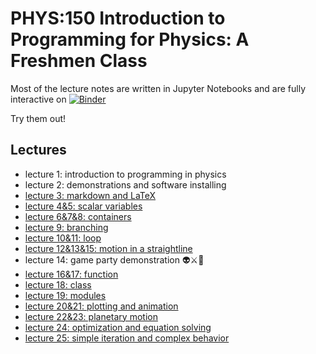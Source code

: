# PHYS:150 Introduction to Programming for Physics: A Freshmen Class

Most of the lecture notes are written in Jupyter Notebooks and are fully interactive on 
[![Binder](https://mybinder.org/badge_logo.svg)](https://mybinder.org/v2/gh/slxuphys/phys150/HEAD)

Try them out!

## Lectures

- lecture 1: introduction to programming in physics
- lecture 2: demonstrations and software installing
- [lecture 3: markdown and LaTeX](https://nbviewer.org/github/slxuphys/phys150/blob/main/lecture/lecture%203%20markdown.ipynb)
- [lecture 4&5: scalar variables](https://nbviewer.org/github/slxuphys/phys150/blob/main/lecture/lecture%204%20%26%205%20scalar%20variable.ipynb)
- [lecture 6&7&8: containers](https://nbviewer.org/github/slxuphys/phys150/blob/main/lecture/lecture%206%267%268%20container.ipynb)
- [lecture 9: branching](https://nbviewer.org/github/slxuphys/phys150/blob/main/lecture/lecture%209%20branching.ipynb)
- [lecture 10&11: loop](https://nbviewer.org/github/slxuphys/phys150/blob/main/lecture/lecture%2010%2611%20loop.ipynb)
- [lecture 12&13&15: motion in a straightline](https://nbviewer.org/github/slxuphys/phys150/blob/main/lecture/lecture%2012%2013%2015%20motion%20in%20straight%20line.ipynb) 
- lecture 14: game party demonstration 👽⚔️🐉
- [lecture 16&17: function](https://nbviewer.org/github/slxuphys/phys150/blob/main/lecture/lecture%2016%2017%20function.ipynb)
- [lecture 18: class](https://nbviewer.org/github/slxuphys/phys150/blob/main//lecture/lecture%2018%20Class.ipynb)
- [lecture 19: modules](https://nbviewer.org/github/slxuphys/phys150/blob/main//lecture/lecture%2019%20Modules.ipynb)
- [lecture 20&21: plotting and animation](https://nbviewer.org/github/slxuphys/phys150/blob/main/lecture/lecture%2020%20matplotlib.ipynb)
- [lecture 22&23: planetary motion](https://nbviewer.org/github/slxuphys/phys150/blob/main/lecture/lecture%2021%20Planetary%20Motion%20and%20three%20body%20problem.ipynb)
- [lecture 24: optimization and equation solving](https://nbviewer.org/github/slxuphys/phys150/blob/main//lecture%2023%20optimization%20and%20solving%20equation.ipynb)
- [lecture 25: simple iteration and complex behavior](https://nbviewer.org/github/slxuphys/phys150/blob/main//lecture%2024%20simple%20iteration%20and%20complex%20phenomena.ipynb)
